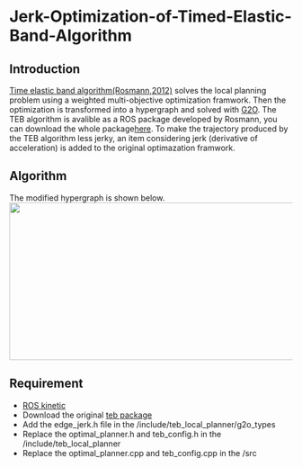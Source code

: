 # Jerk-Optimization-of-Timed-Elastic-Band-Algorithm

## Introduction
[Time elastic band algorithm(Rosmann,2012)](http://ieeexplore.ieee.org/abstract/document/6309484/) solves the local planning problem using a weighted multi-objective optimization framwork. Then the optimization is transformed into a hypergraph and solved with [G2O](http://ieeexplore.ieee.org/abstract/document/5979949/). The TEB algorithm is avalible as a ROS package developed by Rosmann, you can download the whole package[here](https://github.com/rst-tu-dortmund/teb_local_planner).
To make the trajectory produced by the TEB algorithm less jerky, an item considering jerk (derivative of acceleration) is added to the original optimazation framwork.

## Algorithm
The modified hypergraph is shown below. 
<img width="600" height="280" src="https://github.com/ZRZheng/Jerk-Optimization-of-Timed-Elastic-Band-Algorithm/blob/master/HyperGraph.PNG">

## Requirement
* [ROS kinetic](http://wiki.ros.org/kinetic/Installation)
* Download the original [teb package](https://github.com/rst-tu-dortmund/teb_local_planner)
* Add the edge_jerk.h file in the /include/teb_local_planner/g2o_types
* Replace the optimal_planner.h and teb_config.h in the /include/teb_local_planner
* Replace the optimal_planner.cpp and teb_config.cpp in the /src
